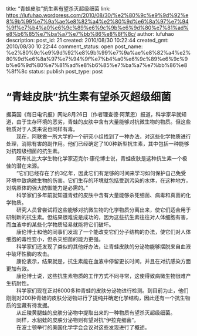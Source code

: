 title: “青蛙皮肤”抗生素有望杀灭超级细菌
link: https://lufuhao.wordpress.com/2010/08/30/%e2%80%9c%e9%9d%92%e8%9b%99%e7%9a%ae%e8%82%a4%e2%80%9d%e6%8a%97%e7%94%9f%e7%b4%a0%e6%9c%89%e6%9c%9b%e6%9d%80%e7%81%ad%e8%b6%85%e7%ba%a7%e7%bb%86%e8%8f%8c/
author: lufuhao
description: 
post_id: 21
created: 2010/08/30 10:22:44
created_gmt: 2010/08/30 10:22:44
comment_status: open
post_name: %e2%80%9c%e9%9d%92%e8%9b%99%e7%9a%ae%e8%82%a4%e2%80%9d%e6%8a%97%e7%94%9f%e7%b4%a0%e6%9c%89%e6%9c%9b%e6%9d%80%e7%81%ad%e8%b6%85%e7%ba%a7%e7%bb%86%e8%8f%8c
status: publish
post_type: post

# “青蛙皮肤”抗生素有望杀灭超级细菌

据英国《每日电讯报》网站8月26日（作者理查德·阿莱恩）报道，科学家早就知道，由于生存环境的恶劣，青蛙的皮肤中含有大量能够对抗微生物的物质。但这些物质对于人类来说也同样有毒。  
　　现在，阿联酋一所大学的一个研究小组找到了一种办法，对这些化学物质进行处理，消除有害的副作用。他们已经确定了100种新型抗生素，其中包括一种能够对抗超级细菌的抗生素。  
　　阿布扎比大学生物化学家迈克尔·康伦博士说，青蛙皮肤是这种抗生素一个极佳的潜在来源。  
　　“它们已经存在了约3亿年，因此它们有足够的时间来学习如何保护自己免受环境中致病微生物的伤害。它们生存的环境就包括受到污染的水体，在这种地方，对病原体的强大防御能力是必需的。”  
　　科学家们多年前就知道青蛙的皮肤中含有大量能够杀死细菌、病毒和真菌的化学物质。  
　　研究人员曾尝试将这些能够对抗微生物的化学物质分离出来，使它们适合用于研制新的抗生素。但结果很难说是成功的，因为这些抗生素往往对人体细胞有害，而血液中的某些化学物质轻易就能将它们破坏。  
　　康伦博士和他的同事们发现了一个能改变它们分子结构的办法，使它们对人体细胞的毒性变小，但杀灭细菌的能力更强。  
　　科学家们还发现了类似的其他好办法，让青蛙皮肤的分泌物能够摆脱来自血液中破坏性酶的攻击。  
　　康伦表示，结果就是，抗生素能在血液中停留更长时间，并且在对抗感染方面更加有效。  
　　康伦博士说，这些抗生素物质的工作方式不同寻常，这使得致病微生物很难产生抗耐性。  
　　科学家们现在正对6000多种青蛙的皮肤分泌物进行检测。到目前为止，他们刚刚对200种青蛙的皮肤分泌物进行了提纯并确定化学结构，因此还有一个抗生物质的宝藏有待发掘。  
　　从丘陵黄腿蛙的皮肤分泌物中提取出来的一种物质有望杀灭超级细菌。  
　　同样，水貂蛙的皮肤分泌物则有望对抗“伊拉克细菌”。  
　　在波士顿举行的美国化学学会会议对这些发现进行了概述。